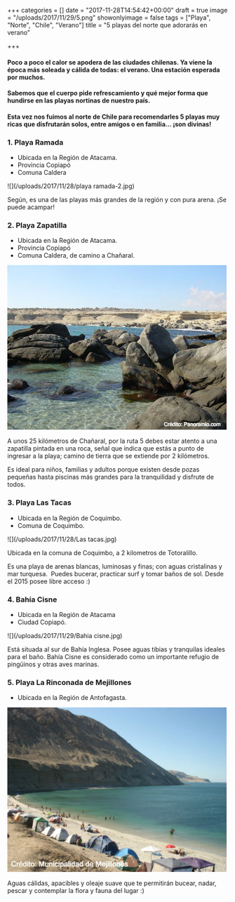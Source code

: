 +++
categories = []
date = "2017-11-28T14:54:42+00:00"
draft = true
image = "/uploads/2017/11/29/5.png"
showonlyimage = false
tags = ["Playa", "Norte", "Chile", "Verano"]
title = "5 playas del norte que adorarás en verano"

+++
#### Poco a poco el calor se apodera de las ciudades chilenas. **Ya viene la época más soleada y cálida de todas: el verano.** Una estación esperada por muchos.

#### Sabemos que el cuerpo pide refrescamiento y qué mejor forma que **hundirse en las playas nortinas de nuestro país.**

#### Esta vez nos fuimos al norte de Chile para recomendarles **5 playas muy ricas** que disfrutarán solos, entre amigos o en familia… ¡son divinas!

### 1. Playa Ramada

* Ubicada en la Región de Atacama.
* Provincia Copiapó
* Comuna Caldera

![](/uploads/2017/11/28/playa ramada-2.jpg)

Según, es una de las playas más grandes de la región y con pura arena. ¡Se puede acampar!

### 

### 2. Playa Zapatilla

* Ubicada en la Región de Atacama.
* Provincia Copiapó
* Comuna Caldera, de camino a Chañaral.

![](/uploads/2017/11/28/zapatilla.jpg)

A unos 25 kilómetros de Chañaral, por la ruta 5 debes estar atento a una zapatilla pintada en una roca, señal que indica que estás a punto de ingresar a la playa; camino de tierra que se extiende por 2 kilómetros.

Es ideal para niños, familias y adultos porque existen desde pozas pequeñas hasta piscinas más grandes para la tranquilidad y disfrute de todos.

### 3. Playa Las Tacas

* Ubicada en la Región de Coquimbo.
* Comuna de Coquimbo.

![](/uploads/2017/11/28/Las tacas.jpg)

Ubicada en la comuna de Coquimbo, a 2 kilometros de Totoralillo.

Es una playa de arenas blancas, luminosas y finas; con aguas cristalinas y mar turquesa.  Puedes bucerar, practicar surf y tomar baños de sol. Desde el 2015 posee libre acceso :)

### 4. Bahía Cisne

* Ubicada en la Región de Atacama
* Ciudad Copiapó.

![](/uploads/2017/11/29/Bahia cisne.jpg)

Está situada al sur de Bahía Inglesa. Posee aguas tibias y tranquilas ideales para el baño. Bahía Cisne es considerado como un importante refugio de pingüinos y otras aves marinas.

### 5. Playa La Rinconada de Mejillones

* Ubicada en la Región de Antofagasta.

![](/uploads/2017/11/29/mejillones-1.jpg)

Aguas cálidas, apacibles y oleaje suave que te permitirán bucear, nadar, pescar y contemplar la flora y fauna del lugar :)